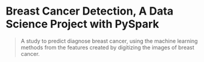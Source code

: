 
# Breast Cancer Detection, A Data Science Project with PySpark
> A study to predict diagnose breast cancer, using the machine learning methods from the features created by digitizing the images of breast cancer.
